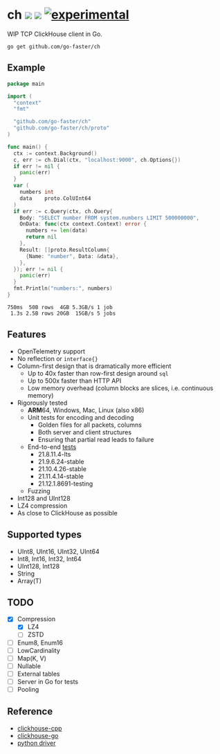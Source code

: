 # ch [![](https://img.shields.io/badge/go-pkg-00ADD8)](https://pkg.go.dev/github.com/go-faster/ch#section-documentation) [![](https://img.shields.io/codecov/c/github/go-faster/ch?label=cover)](https://codecov.io/gh/go-faster/ch) [![experimental](https://img.shields.io/badge/-experimental-blueviolet)](https://go-faster.org/docs/projects/status#experimental)

WIP TCP ClickHouse client in Go.

```console
go get github.com/go-faster/ch
```

## Example
```go
package main

import (
  "context"
  "fmt"

  "github.com/go-faster/ch"
  "github.com/go-faster/ch/proto"
)

func main() {
  ctx := context.Background()
  c, err := ch.Dial(ctx, "localhost:9000", ch.Options{})
  if err != nil {
    panic(err)
  }
  var (
    numbers int
    data    proto.ColUInt64
  )
  if err := c.Query(ctx, ch.Query{
    Body: "SELECT number FROM system.numbers LIMIT 500000000",
    OnData: func(ctx context.Context) error {
      numbers += len(data)
      return nil
    },
    Result: []proto.ResultColumn{
      {Name: "number", Data: &data},
    },
  }); err != nil {
    panic(err)
  }
  fmt.Println("numbers:", numbers)
}
```

```
750ms  50B rows  4GB 5.3GB/s 1 job
 1.3s 2.5B rows 20GB  15GB/s 5 jobs
```

## Features
* OpenTelemetry support
* No reflection or `interface{}`
* Column-first design that is dramatically more efficient
  * Up to 40x faster than row-first design around `sql`
  * Up to 500x faster than HTTP API
  * Low memory overhead (column blocks are slices, i.e. continuous memory)
* Rigorously tested
  * **ARM**64, Windows, Mac, Linux (also x86)
  * Unit tests for encoding and decoding
    * Golden files for all packets, columns
    * Both server and client structures
    * Ensuring that partial read leads to failure
  * End-to-end [tests](.github/workflows/e2e.yml)
    * 21.8.11.4-lts
    * 21.9.6.24-stable
    * 21.10.4.26-stable
    * 21.11.4.14-stable
    * 21.12.1.8691-testing
  * Fuzzing
* Int128 and UInt128
* LZ4 compression
* As close to ClickHouse as possible

## Supported types
* UInt8, UInt16, UInt32, UInt64
* Int8, Int16, Int32, Int64
* UInt128, Int128
* String
* Array(T)

## TODO
- [x] Compression
  - [x] LZ4
  - [ ] ZSTD
- [ ] Enum8, Enum16
- [ ] LowCardinality
- [ ] Map(K, V)
- [ ] Nullable
- [ ] External tables
- [ ] Server in Go for tests
- [ ] Pooling

## Reference

* [clickhouse-cpp](https://github.com/ClickHouse/clickhouse-cpp)
* [clickhouse-go](https://github.com/ClickHouse/clickhouse-go)
* [python driver](https://github.com/mymarilyn/clickhouse-driver)

